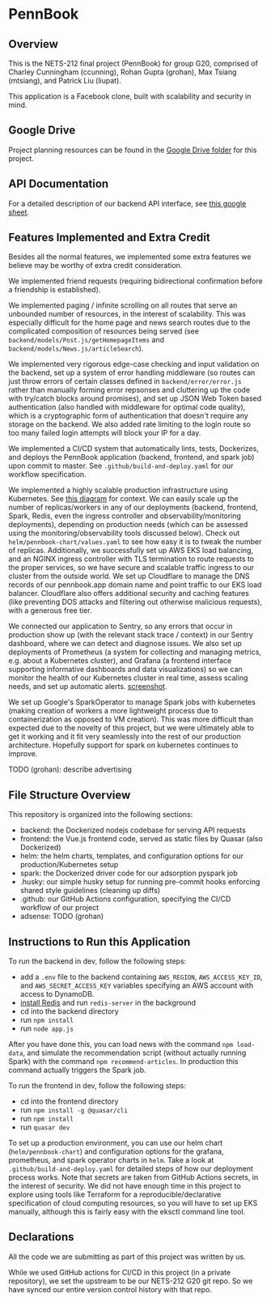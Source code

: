 # PennBook

## Overview

This is the NETS-212 final project (PennBook) for group G20, comprised of
Charley Cunningham (ccunning), Rohan Gupta (grohan), Max Tsiang (mtsiang), and Patrick Liu (liupat).

This application is a Facebook clone, built with scalability and security in mind.

## Google Drive

Project planning resources can be found in the [Google Drive folder](https://drive.google.com/drive/folders/1Ksb2dOLsyWlh0JNXp3SytOUi-KOCgm9Q?usp=sharing) for this project.

## API Documentation

For a detailed description of our backend API interface, see [this google sheet](https://docs.google.com/spreadsheets/d/1R5LzdjQepMrg244BvkVXsvzGqAkr8yitZ2f57D0m610/edit?usp=sharing).

## Features Implemented and Extra Credit

Besides all the normal features, we implemented some extra features we believe may be worthy of extra credit consideration.

We implemented friend requests (requiring bidirectional confirmation before a friendship is established).

We implemented paging / infinite scrolling on all routes that serve an unbounded number of resources, in the interest of scalability.
This was especially difficult for the home page and news search routes due to the complicated composition of resources being served
(see `backend/models/Post.js/getHomepageItems` and `backend/models/News.js/articleSearch`).

We implemented very rigorous edge-case checking and input validation on the backend, set up a system of error handling middleware
(so routes can just throw errors of certain classes defined in `backend/error/error.js` rather than manually forming error repsonses
and cluttering up the code with try/catch blocks around promises), and set up JSON Web Token based authentication (also handled
with middleware for optimal code quality), which is a cryptographic form of authentication that doesn't require any storage on the backend.
We also added rate limiting to the login route so too many failed login attempts will block your IP for a day.

We implemented a CI/CD system that automatically lints, tests, Dockerizes, and deploys the PennBook application (backend, frontend, and spark job)
upon commit to master. See `.github/build-and-deploy.yaml` for our workflow specification.

We implemented a highly scalable production infrastructure using Kubernetes.
See [this diagram](https://docs.google.com/drawings/d/1C6wGLiv0xLoiG6v6JggdXkh93UfQMV-0IIO1YnMi3gM/edit?usp=sharing)
for context. We can easily scale up the number of replicas/workers in any of our deployments (backend, frontend, Spark, Redis, even the ingress
controller and observability/monitoring deployments), depending on production needs (which can be assessed using the monitoring/observability tools discussed below).
Check out `helm/pennbook-chart/values.yaml` to see how easy it is to tweak the number of replicas. Additionally, we successfully set up
AWS EKS load balancing, and an NGINX ingress controller with TLS termination to route requests to the proper services,
so we have secure and scalable traffic ingress to our cluster from the outside world.
We set up Cloudflare to manage the DNS records of our pennbook.app domain name and point traffic to our EKS load balancer. Cloudflare also offers
additional security and caching features (like preventing DOS attacks and filtering out otherwise malicious requests), with a generous free tier.

We connected our application to Sentry, so any errors that occur in production show up (with the relevant stack trace / context)
in our Sentry dashboard, where we can detect and diagnose issues. We also set up deployments of Prometheus (a system for collecting and managing metrics, e.g.
about a Kubernetes cluster), and Grafana (a frontend interface supporting informative dashboards and data visualizations) so we can monitor the health of
our Kubernetes cluster in real time, assess scaling needs, and set up automatic alerts. [screenshot](https://drive.google.com/file/d/1-1KkE1qNzlrQIg0D7GkvVBkXJ5wKQ4h0/view?usp=sharing).

We set up Google's SparkOperator to manage Spark jobs with kubernetes (making creation of workers a more lightweight process due to containerization as
opposed to VM creation). This was more difficult than expected due to the novelty of this project, but we were ultimately able to get it working
and it fit very seamlessly into the rest of our production architecture. Hopefully support for spark on kubernetes continues to improve.

TODO (grohan): describe advertising

## File Structure Overview

This repository is organized into the following sections:

- backend: the Dockerized nodejs codebase for serving API requests
- frontend: the Vue.js frontend code, served as static files by Quasar (also Dockerized)
- helm: the helm charts, templates, and configuration options for our production/Kubernetes setup
- spark: the Dockerized driver code for our adsorption pyspark job
- .husky: our simple husky setup for running pre-commit hooks enforcing shared style guidelines (cleaning up diffs)
- .github: our GitHub Actions configuration, specifying the CI/CD workflow of our project
- adsense: TODO (grohan)

## Instructions to Run this Application

To run the backend in dev, follow the following steps:

- add a `.env` file to the backend containing `AWS_REGION`, `AWS_ACCESS_KEY_ID`, and `AWS_SECRET_ACCESS_KEY` variables specifying an AWS account with access to DynamoDB.
- [install Redis](https://redis.io/topics/quickstart) and run `redis-server` in the background
- cd into the backend directory
- run `npm install`
- run `node app.js`

After you have done this, you can load news with the command `npm load-data`, and simulate the recommendation script (without actually running Spark)
with the command `npm recommend-articles`. In production this command actually triggers the Spark job.

To run the frontend in dev, follow the following steps:

- cd into the frontend directory
- run `npm install -g @quasar/cli`
- run `npm install`
- run `quasar dev`

To set up a production environment, you can use our helm chart (`helm/pennbook-chart`) and configuration options for the grafana, prometheus, and spark operator charts in `helm`.
Take a look at `.github/build-and-deploy.yaml` for detailed steps of how our deployment process works. Note that secrets are taken from GitHub Actions secrets,
in the interest of security. We did not have enough time in this project to explore using tools like Terraform for a reproducible/declarative specification
of cloud computing resources, so you will have to set up EKS manually, although this is fairly easy with the eksctl command line tool.

## Declarations

All the code we are submitting as part of this project was written by us.

While we used GitHub actions for CI/CD in this project (in a private repository), we set the upstream to be our NETS-212 G20 git repo. So we have synced
our entire version control history with that repo.
